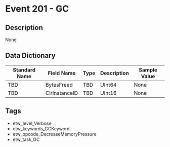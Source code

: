 # Event 201 - GC

## Description
None

## Data Dictionary
|Standard Name|Field Name|Type|Description|Sample Value|
|---|---|---|---|---|
|TBD|BytesFreed|TBD|UInt64|None|None|
|TBD|ClrInstanceID|TBD|UInt16|None|None|

## Tags
* etw_level_Verbose
* etw_keywords_GCKeyword
* etw_opcode_DecreaseMemoryPressure
* etw_task_GC